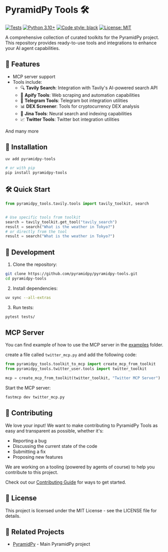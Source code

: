 # PyramidPy Tools 🛠️

[![Tests](https://github.com/pyramidpy/pyramidpy-tools/actions/workflows/test.yml/badge.svg)](https://github.com/pyramidpy/pyramidpy-tools/actions/workflows/test.yml)
[![Python 3.10+](https://img.shields.io/badge/python-3.10+-blue.svg)](https://www.python.org/downloads/)
[![Code style: black](https://img.shields.io/badge/code%20style-black-000000.svg)](https://github.com/psf/black)
[![License: MIT](https://img.shields.io/badge/License-MIT-yellow.svg)](https://opensource.org/licenses/MIT)

A comprehensive collection of curated toolkits for the PyramidPy project.
This repository provides ready-to-use tools and integrations to enhance your AI agent capabilities.

## 🌟 Features

- MCP server support
- Tools include:
  - 🔍 **Tavily Search**: Integration with Tavily's AI-powered search API
  - 🤖 **Apify Tools**: Web scraping and automation capabilities
  - 💬 **Telegram Tools**: Telegram bot integration utilities
  - 📊 **DEX Screener**: Tools for cryptocurrency DEX analysis
  - 🎯 **Jina Tools**: Neural search and indexing capabilities
  - 📈 **Twitter Tools**: Twitter bot integration utilities

And many more

## 🚀 Installation

```bash
uv add pyramidpy-tools

# or with pip
pip install pyramidpy-tools
```

## 🛠️ Quick Start

```python
from pyramidpy_tools.tavily.tools import tavily_toolkit, search


# Use specific tools from toolkit
search = tavily_toolkit.get_tool("tavily_search")
result = search("What is the weather in Tokyo?")
# or directly from the tool
result = search("What is the weather in Tokyo?")
```

## 🔧 Development

1. Clone the repository:
```bash
git clone https://github.com/pyramidpy/pyramidpy-tools.git
cd pyramidpy-tools
```

2. Install dependencies:
```bash
uv sync --all-extras
```

3. Run tests:
```bash
pytest tests/
```

## MCP Server

You can find example of how to use the MCP server in the [examples](examples) folder.

create a file called `twitter_mcp.py` and add the following code:

```python
from pyramidpy_tools.toolkit_to_mcp import create_mcp_from_toolkit
from pyramidpy_tools.twitter_user.tools import twitter_toolkit

mcp = create_mcp_from_toolkit(twitter_toolkit, "Twitter MCP Server")
```

Start the MCP server:

```bash
fastmcp dev twitter_mcp.py

```



## 🤝 Contributing

We love your input! We want to make contributing to PyramidPy Tools as easy and transparent as possible, whether it's:

- Reporting a bug
- Discussing the current state of the code
- Submitting a fix
- Proposing new features

We are working on a tooling (powered by agents of course) to help you contribute to this project.

Check out our [Contributing Guide](CONTRIBUTING.md) for ways to get started.

## 📝 License

This project is licensed under the MIT License - see the LICENSE file for details.

## 🔗 Related Projects

- [PyramidPy](https://github.com/pyramidpy/PyramidPy) - Main PyramidPy project
